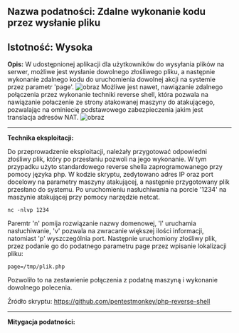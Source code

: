 ## Nazwa podatności: Zdalne wykonanie kodu przez wysłanie pliku

**Istotność:** Wysoka
---

**Opis:**
W udostępnionej aplikacji dla użytkowników do wysyłania plików na serwer, możliwe jest wysłanie dowolnego złośliwego pliku, a następnie wykonanie zdalnego kodu do uruchomienia dowolnej akcji na systemie przez parametr 'page'.
![obraz](https://github.com/GrzechuG/PWR-CBE-BAW-mutillidae-2024/assets/93217316/9662e0cc-70e6-451a-857f-034fdf58150d)
Możliwe jest nawet, nawiązanie zdalnego połączenia przez wykonanie techniki reverse shell, która pozwala na nawiązanie połaczenie ze strony atakowanej maszyny do atakującego, pozwalając na ominiecię podstawowego zabezpieczenia jakim jest translacja adresów NAT. 
![obraz](https://github.com/GrzechuG/PWR-CBE-BAW-mutillidae-2024/assets/93217316/462bb30a-64ed-4379-bb94-d3f3c5da24d2)

---

**Technika eksploitacji:**

Do przeprowadzenie eksploitacji, należały przygotować odpowiedni złośliwy plik, który po przesłaniu pozwoli na jego wykonanie. W tym przypadku użyto standardowego reverse shella zaprogramowanego przy pomocy języka php. W kodzie skryptu, zedytowano adres IP oraz port docelowy na parametry maszyny atakującej, a następnie przygotowany plik przesłano do systemu.
Po uruchomieniu nasłuchiwania na porcie '1234' na maszynie atakującej przy pomocy narzędzie netcat.
```
nc -nlvp 1234
```
Paremtr 'n' pomija rozwiązanie nazwy domenowej, 'l' uruchamia nasłuchiwanie, 'v' pozwala na zwracanie większej ilości informacji, natomiast 'p' wyszczególnia port.
Następnie uruchomiony złośliwy plik, przez podanie go do podatnego parametru page przez wpisanie lokalizacji pliku:
```
page=/tmp/plik.php
```
Pozwoliło to na zestawienie połączenia z podatną maszyną i wykonanie dowolnego polecenia.


Źródło skryptu: https://github.com/pentestmonkey/php-reverse-shell

---

**Mitygacja podatności:**





